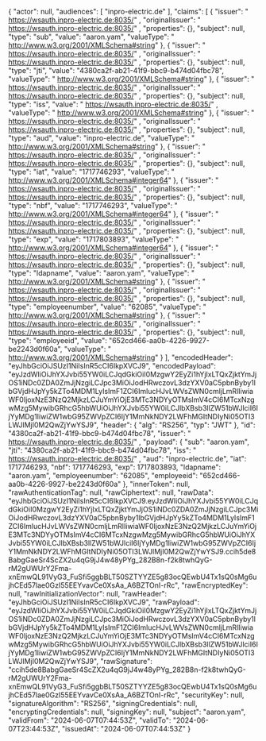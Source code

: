 {
    "actor": null,
    "audiences": [
        "inpro-electric.de"
    ],
    "claims": [
        {
            "issuer": "
https://wsauth.inpro-electric.de:8035/"
,
            "originalIssuer": "
https://wsauth.inpro-electric.de:8035/"
,
            "properties": {},
            "subject": null,
            "type": "sub",
            "value": "aaron.yam",
            "valueType": "
http://www.w3.org/2001/XMLSchema#string"
        },
        {
            "issuer": "
https://wsauth.inpro-electric.de:8035/"
,
            "originalIssuer": "
https://wsauth.inpro-electric.de:8035/"
,
            "properties": {},
            "subject": null,
            "type": "jti",
            "value": "4380ca2f-ab21-41f9-bbc9-b474d04fbc78",
            "valueType": "
http://www.w3.org/2001/XMLSchema#string"
        },
        {
            "issuer": "
https://wsauth.inpro-electric.de:8035/"
,
            "originalIssuer": "
https://wsauth.inpro-electric.de:8035/"
,
            "properties": {},
            "subject": null,
            "type": "iss",
            "value": "
https://wsauth.inpro-electric.de:8035/"
,
            "valueType": "
http://www.w3.org/2001/XMLSchema#string"
        },
        {
            "issuer": "
https://wsauth.inpro-electric.de:8035/"
,
            "originalIssuer": "
https://wsauth.inpro-electric.de:8035/"
,
            "properties": {},
            "subject": null,
            "type": "aud",
            "value": "inpro-electric.de",
            "valueType": "
http://www.w3.org/2001/XMLSchema#string"
        },
        {
            "issuer": "
https://wsauth.inpro-electric.de:8035/"
,
            "originalIssuer": "
https://wsauth.inpro-electric.de:8035/"
,
            "properties": {},
            "subject": null,
            "type": "iat",
            "value": "1717746293",
            "valueType": "
http://www.w3.org/2001/XMLSchema#integer64"
        },
        {
            "issuer": "
https://wsauth.inpro-electric.de:8035/"
,
            "originalIssuer": "
https://wsauth.inpro-electric.de:8035/"
,
            "properties": {},
            "subject": null,
            "type": "nbf",
            "value": "1717746293",
            "valueType": "
http://www.w3.org/2001/XMLSchema#integer64"
        },
        {
            "issuer": "
https://wsauth.inpro-electric.de:8035/"
,
            "originalIssuer": "
https://wsauth.inpro-electric.de:8035/"
,
            "properties": {},
            "subject": null,
            "type": "exp",
            "value": "1717803893",
            "valueType": "
http://www.w3.org/2001/XMLSchema#integer64"
        },
        {
            "issuer": "
https://wsauth.inpro-electric.de:8035/"
,
            "originalIssuer": "
https://wsauth.inpro-electric.de:8035/"
,
            "properties": {},
            "subject": null,
            "type": "ldapname",
            "value": "aaron.yam",
            "valueType": "
http://www.w3.org/2001/XMLSchema#string"
        },
        {
            "issuer": "
https://wsauth.inpro-electric.de:8035/"
,
            "originalIssuer": "
https://wsauth.inpro-electric.de:8035/"
,
            "properties": {},
            "subject": null,
            "type": "employeenumber",
            "value": "62085",
            "valueType": "
http://www.w3.org/2001/XMLSchema#string"
        },
        {
            "issuer": "
https://wsauth.inpro-electric.de:8035/"
,
            "originalIssuer": "
https://wsauth.inpro-electric.de:8035/"
,
            "properties": {},
            "subject": null,
            "type": "employeeid",
            "value": "652cd466-aa0b-4226-9927-be2243d0f60a",
            "valueType": "
http://www.w3.org/2001/XMLSchema#string"
        }
    ],
    "encodedHeader": "eyJhbGciOiJSUzI1NiIsInR5cCI6IkpXVCJ9",
    "encodedPayload": "eyJzdWIiOiJhYXJvbi55YW0iLCJqdGkiOiI0MzgwY2EyZi1hYjIxLTQxZjktYmJjOS1iNDc0ZDA0ZmJjNzgiLCJpc3MiOiJodHRwczovL3dzYXV0aC5pbnByby1lbGVjdHJpYy5kZTo4MDM1LyIsImF1ZCI6ImlucHJvLWVsZWN0cmljLmRlIiwiaWF0IjoxNzE3NzQ2MjkzLCJuYmYiOjE3MTc3NDYyOTMsImV4cCI6MTcxNzgwMzg5MywibGRhcG5hbWUiOiJhYXJvbi55YW0iLCJlbXBsb3llZW51bWJlciI6IjYyMDg1IiwiZW1wbG95ZWVpZCI6IjY1MmNkNDY2LWFhMGItNDIyNi05OTI3LWJlMjI0M2QwZjYwYSJ9",
    "header": {
        "alg": "RS256",
        "typ": "JWT"
    },
    "id": "4380ca2f-ab21-41f9-bbc9-b474d04fbc78",
    "issuer": "
https://wsauth.inpro-electric.de:8035/"
,
    "payload": {
        "sub": "aaron.yam",
        "jti": "4380ca2f-ab21-41f9-bbc9-b474d04fbc78",
        "iss": "
https://wsauth.inpro-electric.de:8035/"
,
        "aud": "inpro-electric.de",
        "iat": 1717746293,
        "nbf": 1717746293,
        "exp": 1717803893,
        "ldapname": "aaron.yam",
        "employeenumber": "62085",
        "employeeid": "652cd466-aa0b-4226-9927-be2243d0f60a"
    },
    "innerToken": null,
    "rawAuthenticationTag": null,
    "rawCiphertext": null,
    "rawData": "eyJhbGciOiJSUzI1NiIsInR5cCI6IkpXVCJ9.eyJzdWIiOiJhYXJvbi55YW0iLCJqdGkiOiI0MzgwY2EyZi1hYjIxLTQxZjktYmJjOS1iNDc0ZDA0ZmJjNzgiLCJpc3MiOiJodHRwczovL3dzYXV0aC5pbnByby1lbGVjdHJpYy5kZTo4MDM1LyIsImF1ZCI6ImlucHJvLWVsZWN0cmljLmRlIiwiaWF0IjoxNzE3NzQ2MjkzLCJuYmYiOjE3MTc3NDYyOTMsImV4cCI6MTcxNzgwMzg5MywibGRhcG5hbWUiOiJhYXJvbi55YW0iLCJlbXBsb3llZW51bWJlciI6IjYyMDg1IiwiZW1wbG95ZWVpZCI6IjY1MmNkNDY2LWFhMGItNDIyNi05OTI3LWJlMjI0M2QwZjYwYSJ9.ccih5de8BabgGaeSr4ScZX2u4qG9jJ4w48yPYg_282B8n-f2k8twhQyG-rM2gUWUrY2Fma-xnEmwQL91VyG3_FuSfi5ggbBLT50SZTYYZE5g83ocQEwbU4Tx1sQ0sMg6ujhCEd57lae0GzI55EEYvavCe0XsAa_A6BZTOnI-rRc",
    "rawEncryptedKey": null,
    "rawInitializationVector": null,
    "rawHeader": "eyJhbGciOiJSUzI1NiIsInR5cCI6IkpXVCJ9",
    "rawPayload": "eyJzdWIiOiJhYXJvbi55YW0iLCJqdGkiOiI0MzgwY2EyZi1hYjIxLTQxZjktYmJjOS1iNDc0ZDA0ZmJjNzgiLCJpc3MiOiJodHRwczovL3dzYXV0aC5pbnByby1lbGVjdHJpYy5kZTo4MDM1LyIsImF1ZCI6ImlucHJvLWVsZWN0cmljLmRlIiwiaWF0IjoxNzE3NzQ2MjkzLCJuYmYiOjE3MTc3NDYyOTMsImV4cCI6MTcxNzgwMzg5MywibGRhcG5hbWUiOiJhYXJvbi55YW0iLCJlbXBsb3llZW51bWJlciI6IjYyMDg1IiwiZW1wbG95ZWVpZCI6IjY1MmNkNDY2LWFhMGItNDIyNi05OTI3LWJlMjI0M2QwZjYwYSJ9",
    "rawSignature": "ccih5de8BabgGaeSr4ScZX2u4qG9jJ4w48yPYg_282B8n-f2k8twhQyG-rM2gUWUrY2Fma-xnEmwQL91VyG3_FuSfi5ggbBLT50SZTYYZE5g83ocQEwbU4Tx1sQ0sMg6ujhCEd57lae0GzI55EEYvavCe0XsAa_A6BZTOnI-rRc",
    "securityKey": null,
    "signatureAlgorithm": "RS256",
    "signingCredentials": null,
    "encryptingCredentials": null,
    "signingKey": null,
    "subject": "aaron.yam",
    "validFrom": "2024-06-07T07:44:53Z",
    "validTo": "2024-06-07T23:44:53Z",
    "issuedAt": "2024-06-07T07:44:53Z"
}